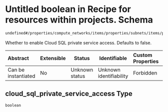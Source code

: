 # Untitled boolean in Recipe for resources within projects. Schema

```txt
undefined#/properties/compute_networks/items/properties/subnets/items/properties/cloud_sql_private_service_access
```

Whether to enable Cloud SQL private service access. Defaults to false.


| Abstract            | Extensible | Status         | Identifiable            | Custom Properties | Additional Properties | Access Restrictions | Defined In                                                                                                          |
| :------------------ | ---------- | -------------- | ----------------------- | :---------------- | --------------------- | ------------------- | ------------------------------------------------------------------------------------------------------------------- |
| Can be instantiated | No         | Unknown status | Unknown identifiability | Forbidden         | Allowed               | none                | [resources.schema.json\*](../../../../../../../../../../tmp/182028425/resources.schema.json "open original schema") |

## cloud_sql_private_service_access Type

`boolean`
